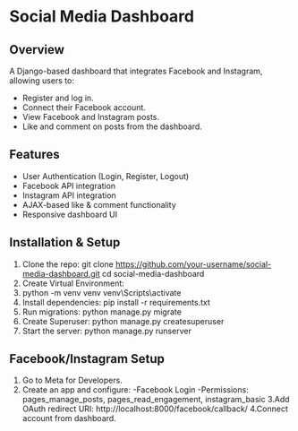# Social Media Dashboard

## Overview
A Django-based dashboard that integrates Facebook and Instagram, allowing users to:
- Register and log in.
- Connect their Facebook account.
- View Facebook and Instagram posts.
- Like and comment on posts from the dashboard.

## Features
- User Authentication (Login, Register, Logout)
- Facebook API integration
- Instagram API integration
- AJAX-based like & comment functionality
- Responsive dashboard UI

## Installation & Setup
1. Clone the repo:
   git clone https://github.com/your-username/social-media-dashboard.git
   cd social-media-dashboard
2. Create Virtual Environment:
3. python -m venv venv
   venv\Scripts\activate
4. Install dependencies:
   pip install -r requirements.txt
5. Run migrations:
   python manage.py migrate
6. Create Superuser:
   python manage.py createsuperuser
7. Start the server:
   python manage.py runserver

## Facebook/Instagram Setup
1. Go to Meta for Developers.
2. Create an app and configure:
-Facebook Login
-Permissions: pages_manage_posts, pages_read_engagement, instagram_basic
3.Add OAuth redirect URI:
http://localhost:8000/facebook/callback/
4.Connect account from dashboard.

